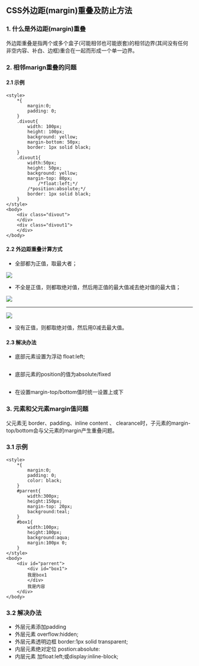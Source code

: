 ## CSS外边距(margin)重叠及防止方法


### 1. 什么是外边距(margin)重叠

外边距重叠是指两个或多个盒子(可能相邻也可能嵌套)的相邻边界(其间没有任何非空内容、补白、边框)重合在一起而形成一个单一边界。



### 2. 相邻marign重叠的问题


#### 2.1 示例

```
<style>
    *{
        margin:0;
        padding: 0;
    }
    .divout{
        width: 100px;
        height: 100px;
        background: yellow;
        margin-bottom: 50px;
        border: 1px solid black;
    }
    .divout1{
        width:50px;
        height: 50px;
        background: yellow;
        margin-top: 80px;
            /*float:left;*/
        /*position:absolute;*/
        border: 1px solid black;
    }
</style>
<body>
    <div class="divout">        
    </div>
    <div class="divout1">        
    </div>
</body>

```


#### 2.2 外边距重叠计算方式

+ 全部都为正值，取最大者；

![](https://github.com/zuopf769/notebook/blob/master/fe/CSS%E5%A4%96%E8%BE%B9%E8%B7%9D(margin)%E9%87%8D%E5%8F%A0%E5%8F%8A%E9%98%B2%E6%AD%A2%E6%96%B9%E6%B3%95/1.jpg)

+ 不全是正值，则都取绝对值，然后用正值的最大值减去绝对值的最大值；

![](https://github.com/zuopf769/notebook/blob/master/fe/CSS%E5%A4%96%E8%BE%B9%E8%B7%9D(margin)%E9%87%8D%E5%8F%A0%E5%8F%8A%E9%98%B2%E6%AD%A2%E6%96%B9%E6%B3%95/2.jpg)

---

![](https://github.com/zuopf769/notebook/blob/master/fe/CSS%E5%A4%96%E8%BE%B9%E8%B7%9D(margin)%E9%87%8D%E5%8F%A0%E5%8F%8A%E9%98%B2%E6%AD%A2%E6%96%B9%E6%B3%95/3.jpg)

+ 没有正值，则都取绝对值，然后用0减去最大值。

#### 2.3 解决办法

+ 底部元素设置为浮动 float:left;

![]()

+ 底部元素的position的值为absolute/fixed

![]()

+ 在设置margin-top/bottom值时统一设置上或下


### 3. 元素和父元素margin值问题

父元素无 border、padding、inline content 、 clearance时，子元素的margin-top/bottom会与父元素的margin产生重叠问题。

### 3.1 示例

```
<style>
    *{
        margin:0;
        padding: 0;
        color: black;
    }
    #parrent{
        width:300px;
        height:150px;
        margin-top: 20px;
        background:teal;
    }
    #box1{
        width:100px;
        height:100px;
        background:aqua;
        margin:100px 0;
    }
</style>
<body>
    <div id="parrent">
        <div id="box1">
        我是box1
        </div>
        我是内容
    </div>
</body>
```

### 3.2 解决办法

+ 外层元素添加padding
+ 外层元素 overflow:hidden;
+ 外层元素透明边框 border:1px solid transparent;
+ 内层元素绝对定位 postion:absolute:
+ 内层元素 加float:left;或display:inline-block;

